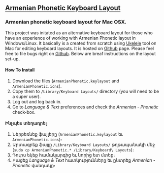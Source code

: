 ## [Armenian Phonetic Keyboard Layout](http://evoyan.org/armenian-phonetic-for-mac)

### Armenian phonetic keyboard layout for Mac OSX.

This project was initated as an alternative keyboard layout for those who have an experience of working with Armenian Phonetic layout in Windows/Linux. It basically is a created from scratch using [Ukelele](http://scripts.sil.org/cms/scripts/page.php?site_id=nrsi&id=ukelele) tool on Mac for editing keyboard layouts. It is hosted on [Github](https://github.com/vahe-evoyan/armenian-phonetic) page. Please feel free to file bugs right on [Github](https://github.com/vahe-evoyan/armenian-phonetic/issues).
Below are breaf instructions on the layout set-up.

#### How To Install

1. Download the files (`ArmenianPhonetic.keylayout` and `ArmenianPhonetic.icns`).
2. Copy them to `/Library/Keyboard Layouts/` directory (you will need to be a super user).
3. Log out and log back in.
4. Go to *Language & Text* preferences and check the *Armenian - Phonetic* check-box.


#### Ինչպես տեղադրել

1. Ներբեռնեք ֆայլերը (`ArmenianPhonetic.keylayout` եւ `ArmenianPhonetic.icns`)։
2. Արտագրեք ֆայլը `/Library/Keyboard Layouts/` թղթապանակի մեջ (`sudo cp ArmenianPhonetic.* /Library/Keyboard\ Layouts`)։
3. Դուրս եկեք համակարգից եւ նորից ետ մտեք։
4. Բացեք *Language & Text*  հատկությունները եւ ընտրեք *Armenian - Phonetic* վանդակը։
